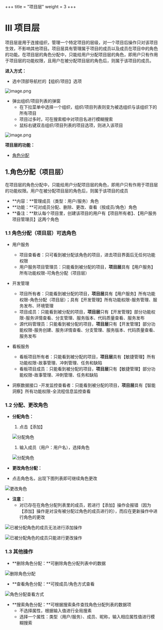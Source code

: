 +++
title = "项目层"
weight = 3
+++

# III 项目层

项目层是用于连接组织，管理一个特定项目的层级，对一个项目后操作只对该项目生效，不影响其他项目。项目层具有管理属于项目的成员以及成员在项目中的角色的功能。在项目层的角色分配中，只能给用户分配项目层的角色，即用户只有作用于项目层的功能权限，且用户在被分配项目层的角色后，则属于该项目的成员。

**进入方式：**

- 选中顶部导航栏的【组织/项目】选项

![image.png](../images/III_1.png)

- 弹出组织/项目列表的弹窗
    - 在下拉菜单中选择一个组织，组织/项目列表则变为被选组织与该组织下的所有项目
    - 项目过多时，可在搜索框中对项目名进行模糊搜索
    - 鼠标右键双击组织/项目列表的项目选项，则进入该项目

![image.png](../images/III_2.png)


    
**项目层的功能：**

- [角色分配](#1)

<h2 id="1">1.角色分配（项目层）</h2>

在项目层的角色分配中，只能给用户分配项目层的角色，即用户只有作用于项目层的功能权限。用户在被分配项目层的角色后，则属于该项目的成员

- **内容：**管理成员（类型：用户/服务）角色
- **功能：**可对成员分配、删除、更改、查看（按成员/角色）角色
- **备注：**默认每个项目里，创建该项目的用户有【项目所有者】、【用户服务项目管理员】这两个角色

### 1.1 角色分配（项目层）可选角色

- 用户服务
    - 项目查看者：只可看到被分配该角色的项目，进去项目界面后无任何功能权限
    - 用户服务项目管理员：只能看到被分配的项目，**项目层**具有【用户服务】所有功能权限-可角色分配（项目层）

- 开发管理
    - 项目所有者：只能看到被分配的项目，**项目层**具有【用户服务】所有功能权限-角色分配（项目层）；具有【开发管理】所有功能权限-服务管理、服务发布、环境管理
    - 项目成员：只能看到被分配的项目，**项目层**只有【开发管理】部分功能权限-服务详情查看、分支管理、服务版本、代码质量查看、服务发布
    - 源代码管理员：只能看到被分配的项目，**项目层**只有【开发管理】部分功能权限-服务创建、服务详情查看、分支管理、服务版本、代码质量查看、服务发布

- 看板服务
    - 看板项目所有者：只能看到被分配的项目，**项目层**具有【敏捷管理】所有功能权限-故事管理、冲刺管理、任务和缺陷
    - 看板项目成员：只能看到被分配的项目，**项目层**只有【敏捷管理】部分功能权限-故事管理、冲刺管理、任务和缺陷


- 洞察数据接口
    -开发监控查看者：只能看到被分配的项目，**项目层**具有【智能洞察】所有功能权限-全流程信息监控查看

### 1.2 分配、更改角色

- **分配角色：**

    1. 点击【添加】

    ![分配角色](../images/3-1.2_1.png)

    1. 输入成员（用户：用户名），选择角色

    ![分配角色](../images/3-1.2_2.png)

- **更改角色分配：**
- 点击角色名，出现下图列表即可继续角色更改

![更改角色](../images/3-1.2_3.png)

- **注意：**
    - 对已存在在角色分配列表里的成员，若进行【添加】操作会报错（因为【添加】操作是对没有被分配过角色的成员进行的），而应在更新操作中进行角色的更改

![已被分配角色的成员无法进行添加操作](../images/3-1.2_4.png)

![已被分配角色的成员只能进行更改操作](../images/3-1.2_5.png)

### 1.3 其他操作

- **删除角色分配：**可删除角色分配列表中的数据

![删除角色分配](../images/3-1.3_1.png)

- **查看角色分配：**可按成员/角色方式查看

![角色分配查看方式](../images/3-1.3_2.png)

- **搜索角色分配：**可根据搜索条件查找角色分配列表的数据项
    - 不选择属性，根据输入值进行全局搜素
    - 选择一个属性：类型（用户/服务）、成员、昵称，输入相应属性值进行模糊搜索
